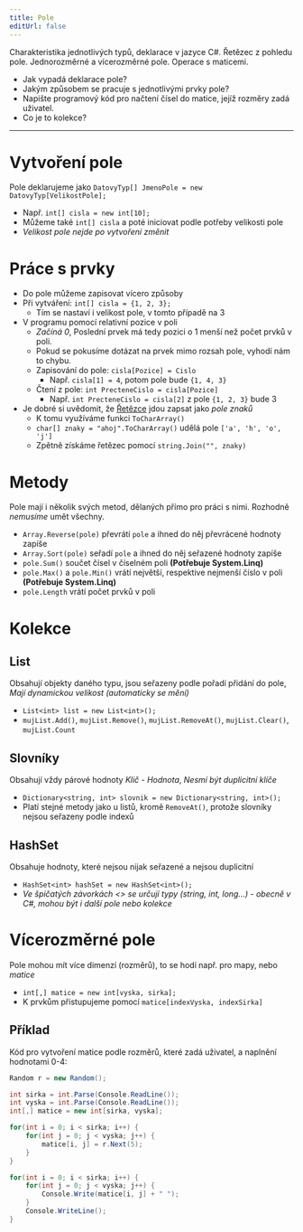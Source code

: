 ```yaml
---
title: Pole
editUrl: false
---
```


Charakteristika jednotlivých typů, deklarace v jazyce C#. Řetězec z pohledu pole. Jednorozměrné a vícerozměrné pole. Operace s maticemi.

* Jak vypadá deklarace pole?
* Jakým způsobem se pracuje s jednotlivými prvky pole?
* Napište programový kód pro načtení čísel do matice, jejíž rozměry zadá uživatel.
* Co je to kolekce?

***

# Vytvoření pole

Pole deklarujeme jako `DatovyTyp[] JmenoPole = new DatovyTyp[VelikostPole];`

* Např. `int[] cisla = new int[10];`
* Můžeme také `int[] cisla`  a poté iniciovat podle potřeby velikosti pole
* *Velikost pole nejde po vytvoření změnit*

# Práce s prvky

* Do pole můžeme zapisovat vícero způsoby
* Při vytváření: `int[] cisla = {1, 2, 3};`
  * Tím se nastaví i velikost pole, v tomto případě na 3
* V programu pomocí relativní pozice v poli
  * *Začíná 0*, Poslední prvek má tedy pozici o 1 menší než počet prvků v poli.
  * Pokud se pokusíme dotázat na prvek mimo rozsah pole, vyhodí nám to chybu.
  * Zapisování do pole: `cisla[Pozice] = Cislo`
    * Např. `cisla[1] = 4`, potom pole bude `{1, 4, 3}`
  * Čtení z pole: `int PrecteneCislo = cisla[Pozice]`
    * Např. `int PrecteneCislo = cisla[2]` z pole `{1, 2, 3}` bude 3
* Je dobré si uvědomit, že [Řetězce](/notes/informatika/hotovo/řetězce) jdou zapsat jako *pole znaků*
  * K tomu využíváme funkci `ToCharArray()`
  * `char[] znaky = "ahoj".ToCharArray()` udělá pole `['a', 'h', 'o', 'j']`
  * Zpětně získáme řetězec pomocí `string.Join("", znaky)`

# Metody

Pole mají i několik svých metod, dělaných přímo pro práci s nimi. Rozhodně *nemusíme* umět všechny.

* `Array.Reverse(pole)` převrátí `pole` a ihned do něj převrácené hodnoty zapíše
* `Array.Sort(pole)` seřadí `pole` a ihned do něj seřazené hodnoty zapíše
* `pole.Sum()` součet čísel v číselném poli **(Potřebuje System.Linq)**
* `pole.Max()` a `pole.Min()` vrátí největší, respektive nejmenší číslo v poli **(Potřebuje System.Linq)**
* `pole.Length` vrátí počet prvků v poli

# Kolekce

## List

Obsahují objekty daného typu, jsou seřazeny podle pořadí přidání do pole, *Mají dynamickou velikost (automaticky se mění)*

* `List<int> list = new List<int>();`
* `mujList.Add()`, `mujList.Remove()`, `mujList.RemoveAt()`, `mujList.Clear()`, `mujList.Count`

## Slovníky

Obsahují vždy párové hodnoty *Klič - Hodnota*, *Nesmí být duplicitní klíče*

* `Dictionary<string, int> slovnik = new Dictionary<string, int>();`
* Platí stejné metody jako u listů, kromě `RemoveAt()`, protože slovníky nejsou seřazeny podle indexů

## HashSet

Obsahuje hodnoty, které nejsou nijak seřazené a nejsou duplicitní

* `HashSet<int> hashSet = new HashSet<int>();`
* *Ve špičatých závorkách <> se určují typy (string, int, long...) - obecně v C#, mohou být i další pole nebo kolekce*

# Vícerozměrné pole

Pole mohou mít více dimenzí (rozměrů), to se hodí např. pro mapy, nebo *matice*

* `int[,] matice = new int[vyska, sirka];`
* K prvkům přistupujeme pomocí `matice[indexVyska, indexSirka]`

## Příklad

Kód pro vytvoření matice podle rozměrů, které zadá uživatel, a naplnění hodnotami 0-4:

```cs
Random r = new Random();

int sirka = int.Parse(Console.ReadLine());
int vyska = int.Parse(Console.ReadLine());
int[,] matice = new int[sirka, vyska];

for(int i = 0; i < sirka; i++) { 
	for(int j = 0; j < vyska; j++) {
		matice[i, j] = r.Next(5);
	}
}

for(int i = 0; i < sirka; i++) {
	for(int j = 0; j < vyska; j++) {
		Console.Write(matice[i, j] + " ");
	}
	Console.WriteLine();
}
```
